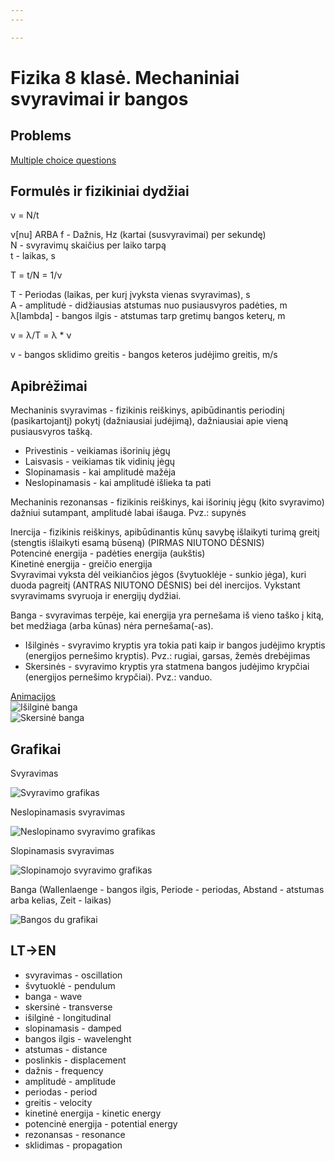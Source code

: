```yaml
---
---

---
```


# Fizika 8 klasė. Mechaniniai svyravimai ir bangos

## Problems

[Multiple choice questions](https://www.scribd.com/document/505934804/Mechaniniai-svyravimai-ir-bangos#)

## Formulės ir fizikiniai dydžiai

&nu; = N/t

&nu;[nu] ARBA f - Dažnis, Hz (kartai (susvyravimai) per sekundę)  
N - svyravimų skaičius per laiko tarpą  
t - laikas, s

T = t/N = 1/&nu;

T - Periodas (laikas, per kurį įvyksta vienas svyravimas), s  
A - amplitudė - didžiausias atstumas nuo pusiausvyros padėties, m  
&lambda;[lambda] - bangos ilgis - atstumas tarp gretimų bangos keterų, m

v = &lambda;/T = &lambda; \* &nu;

v - bangos sklidimo greitis - bangos keteros judėjimo greitis, m/s

## Apibrėžimai

Mechaninis svyravimas - fizikinis reiškinys, apibūdinantis periodinį (pasikartojantį) pokytį (dažniausiai judėjimą), dažniausiai apie vieną pusiausvyros tašką.

- Privestinis - veikiamas išorinių jėgų
- Laisvasis - veikiamas tik vidinių jėgų
- Slopinamasis - kai amplitudė mažėja
- Neslopinamasis - kai amplitudė išlieka ta pati

Mechaninis rezonansas - fizikinis reiškinys, kai išorinių jėgų (kito svyravimo) dažniui sutampant, amplitudė labai išauga. Pvz.: supynės

Inercija - fizikinis reiškinys, apibūdinantis kūnų savybę išlaikyti turimą greitį (stengtis išlaikyti esamą būseną) (PIRMAS NIUTONO DĖSNIS)  
Potencinė energija - padėties energija (aukštis)  
Kinetinė energija - greičio energija  
Svyravimai vyksta dėl veikiančios jėgos (švytuoklėje - sunkio jėga), kuri duoda pagreitį (ANTRAS NIUTONO DĖSNIS) bei dėl inercijos. Vykstant svyravimams svyruoja ir energijų dydžiai.

Banga - svyravimas terpėje, kai energija yra pernešama iš vieno taško į kitą, bet medžiaga (arba kūnas) nėra pernešama(-as).

- Išilginės - svyravimo kryptis yra tokia pati kaip ir bangos judėjimo kryptis (energijos pernešimo kryptis). Pvz.: rugiai, garsas, žemės drebėjimas
- Skersinės - svyravimo kryptis yra statmena bangos judėjimo krypčiai (energijos pernešimo krypčiai). Pvz.: vanduo.

[Animacijos](https://www.acs.psu.edu/drussell/demos/waves/wavemotion.html)  
![Išilginė banga](http://www.acs.psu.edu/drussell/Demos/waves/Lwave-Red-2.gif)  
![Skersinė banga](http://www.acs.psu.edu/drussell/Demos/waves/Twave.gif)

## Grafikai

Svyravimas

![Svyravimo grafikas](https://www.birmingham.ac.uk/Images/undergraduate/careers/STEM/physics/SHM.png)

Neslopinamasis svyravimas

![Neslopinamo svyravimo grafikas](https://img.favpng.com/22/21/11/simple-harmonic-motion-pendulum-graph-of-a-function-oscillation-png-favpng-djvmpTwfLG0b74QiXUVRT7xe8.jpg)

Slopinamasis svyravimas

![Slopinamojo svyravimo grafikas](https://static.wikia.nocookie.net/hscboards/images/d/db/Damped_osc.gif)

Banga (Wallenlaenge - bangos ilgis, Periode - periodas, Abstand - atstumas arba kelias, Zeit - laikas)

![Bangos du grafikai](https://i.stack.imgur.com/RI7tI.gif)

## LT->EN

- svyravimas - oscillation
- švytuoklė - pendulum
- banga - wave
- skersinė - transverse
- išilginė - longitudinal
- slopinamasis - damped
- bangos ilgis - wavelenght
- atstumas - distance
- poslinkis - displacement
- dažnis - frequency
- amplitudė - amplitude
- periodas - period
- greitis - velocity
- kinetinė energija - kinetic energy
- potencinė energija - potential energy
- rezonansas - resonance
- sklidimas - propagation
